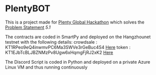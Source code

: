 # PlentyBOT

This is a project made for [Plenty Global Hackathon](https://hackathon.plentydefi.com/) which solves the [Problem Statement](https://plenty-defi.notion.site/Problem-Statements-0598a4ceb17145359cf42376ccf330a6) *5.1*

The contracts are coded in SmartPy and deployed on the Hangzhounet testnet with the following details:
crowdsale : KT1RPeo9eQ4inwmvPC6Ma3SWVe3rGeBuc4S4  [Here](https://better-call.dev/hangzhou2net/KT1RPeo9eQ4inwmvPC6Ma3SWVe3rGeBuc4S4/operations)
token : KT1EJbTcBLJBZNMzPv8Ugw6xHqmgFjRJ2xK2 [Here](https://better-call.dev/hangzhou2net/KT1EJbTcBLJBZNMzPv8Ugw6xHqmgFjRJ2xK2/operations)

The Discord Script is coded in Python and deployed on a private Azure Linux VM and thus running continuously

